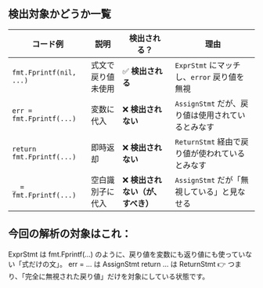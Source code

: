 ## 検出対象かどうか一覧

| コード例                      | 説明        | 検出される？              | 理由                                     |
| ------------------------- | --------- | ------------------- | -------------------------------------- |
| `fmt.Fprintf(nil, ...)`   | 式文で戻り値未使用 | ✅ **検出される**         | `ExprStmt` にマッチし、`error` 戻り値を無視        |
| `err = fmt.Fprintf(...)`  | 変数に代入     | ❌ **検出されない**        | `AssignStmt` だが、戻り値は使用されているとみなす        |
| `return fmt.Fprintf(...)` | 即時返却      | ❌ **検出されない**        | `ReturnStmt` 経由で戻り値が使われているとみなす         |
| `_ = fmt.Fprintf(...)`    | 空白識別子に代入  | ❌ **検出されない（が、すべき）** | `AssignStmt` だが「無視している」と見なせる |


## 今回の解析の対象はこれ：
ExprStmt は fmt.Fprintf(...) のように、戻り値を変数にも返り値にも使っていない「式だけの文」。
err = ... は AssignStmt
return ... は ReturnStmt
👉 つまり、「完全に無視された戻り値」だけを対象にしている状態です。

